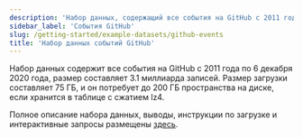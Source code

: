 ```yaml
---
description: 'Набор данных, содержащий все события на GitHub с 2011 года по 6 декабря 2020 года, размером 3.1 миллиарда записей.'
sidebar_label: 'События GitHub'
slug: /getting-started/example-datasets/github-events
title: 'Набор данных событий GitHub'
---
```


Набор данных содержит все события на GitHub с 2011 года по 6 декабря 2020 года, размер составляет 3.1 миллиарда записей. Размер загрузки составляет 75 ГБ, и он потребует до 200 ГБ пространства на диске, если хранится в таблице с сжатием lz4.

Полное описание набора данных, выводы, инструкции по загрузке и интерактивные запросы размещены [здесь](https://ghe.clickhouse.tech/).
